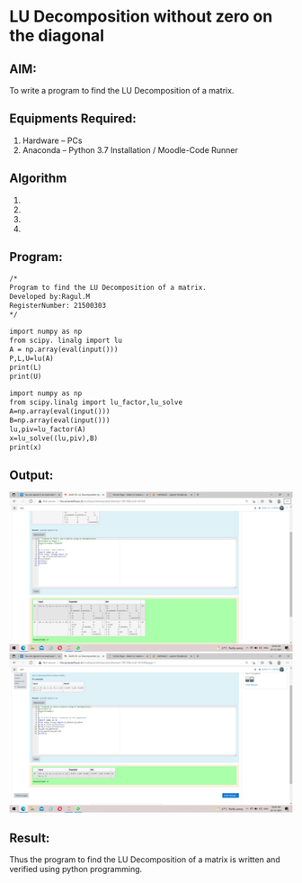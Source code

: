 # LU Decomposition without zero on the diagonal

## AIM:
To write a program to find the LU Decomposition of a matrix.

## Equipments Required:
1. Hardware – PCs
2. Anaconda – Python 3.7 Installation / Moodle-Code Runner

## Algorithm
1. 
2. 
3. 
4. 

## Program:
```
/*
Program to find the LU Decomposition of a matrix.
Developed by:Ragul.M 
RegisterNumber: 21500303
*/
```
~~~
import numpy as np
from scipy. linalg import lu
A = np.array(eval(input()))
P,L,U=lu(A)
print(L)
print(U)
~~~
~~~
import numpy as np
from scipy.linalg import lu_factor,lu_solve
A=np.array(eval(input()))
B=np.array(eval(input()))
lu,piv=lu_factor(A)
x=lu_solve((lu,piv),B)
print(x)
~~~



## Output:
![lu decomposition](https://github.com/ragulmani936/LU-Decomposition/blob/main/Screenshot%20(29).png?raw=true)
![lu decomposition](https://github.com/ragulmani936/LU-Decomposition/blob/main/Screenshot%20(30).png?raw=true)


## Result:
Thus the program to find the LU Decomposition of a matrix is written and verified using python programming.

